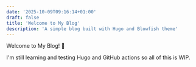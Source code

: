 ```yaml
---
date: '2025-10-09T09:16:14+01:00'
draft: false
title: 'Welcome to My Blog'
description: 'A simple blog built with Hugo and Blowfish theme'
---
```


Welcome to My Blog! 🎉

I'm still learning and testing Hugo and GitHub actions so all of this is WIP.

